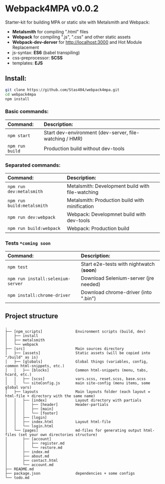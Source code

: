 # Webpack4MPA v0.0.2

Starter-kit for building MPA or static site with Metalsmith and Webpack:

* **Metalsmith** for compiling ".html" files
* **Webpack** for compiling ".js", ".css" and other static assets
* **Webpack-dev-derver** for [http://localhost:3000](http://localhost:3000) and Hot Module Replacement
* js-syntax: **ES6** (babel transpiling)
* css-preprocessor: **SCSS**
* templates: **EJS**

## Install:

```bash
git clone https://github.com/Stas404/webpack4mpa.git
cd webpack4mpa
npm install
```

### Basic commands:

| Command:        | Description:                                             |
|:--------------- |:-------------------------------------------------------- |
| `npm start`     | Start dev-environment (dev-server, file-watching / HMR)  |
| `npm run build` | Production build without dev-tools                       |

### Separated commands:

| Command:                   | Description:                                     |
|:-------------------------- |:-------------------------------------------------|
| `npm run dev:metalsmith`   | Metalsmith: Development build with file-watching |
| `npm run build:metalsmith` | Metalsmith: Production build with minification   |
| `npm run dev:webpack`      | Webpack: Developmnet build with dev-tools        |
| `npm run build:webpack`    | Webpack: Production build                        |

### Tests `*coming soon`

| Command:                          | Description:                               |
|:--------------------------------- |:-------------------------------------------|
| `npm test`                        | Start e2e-tests with nightwatch (**soon**) |
| `npm run install:selenium-server` | Download Selenium-server (jre needed)      |
| `npm install:chrome-driver`       | Download chrome-driver (into ".bin")       |

## Project structure
```
.
├── [npm_scripts]               Environment scripts (build, dev)
│   ├── install
│   ├── metalsmith
│   └── webpack
├── [src]                       Main sources directory
│   ├── [assets]                Static assets (will be copied into "/build" as is)
│   ├── [globals]               Global things (variables, config, common html-snippets, etc.)
│   │   ├── [blocks]            Common html-snippets (menu, tabs, hcard, etc.)
│   │   ├── [scss]              vars.scss, reset.scss, base.scss
│   │   └── siteConfig.js       main site-config (menu items, some global vars)
│   ├── layouts                 Main layouts folder (each layout = html-file + directory with the same name)
│   │   ├── [index]             Layout directory with partials
│   │   │   ├── [header]        Header-partials
│   │   │   ├── [main]
│   │   │   └── [footer]
│   │   ├── [login]
│   │   ├── index.html          Layout html-file
│   │   └── login.html
│   └── [pages]                 md-files for generating output html-files (set your own directories structure)
│       ├── [account]
│       │   ├── register.md
│       │   └── restore.md
│       ├── index.md
│       ├── about.md
│       ├── contact.html
│       └── account.md
├── README.md
├── package.json                dependencies + some configs
└── todo.md                      

```